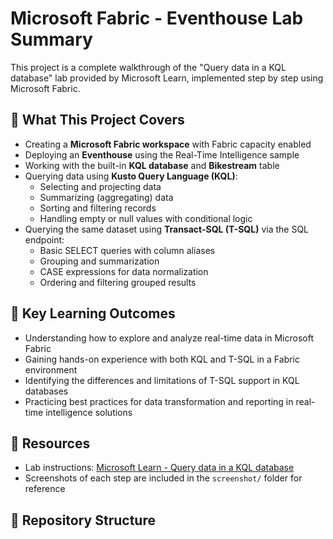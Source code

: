 # Microsoft Fabric - Eventhouse Lab Summary

This project is a complete walkthrough of the "Query data in a KQL database" lab provided by Microsoft Learn, implemented step by step using Microsoft Fabric.

## 📌 What This Project Covers

- Creating a **Microsoft Fabric workspace** with Fabric capacity enabled
- Deploying an **Eventhouse** using the Real-Time Intelligence sample
- Working with the built-in **KQL database** and **Bikestream** table
- Querying data using **Kusto Query Language (KQL)**:
  - Selecting and projecting data
  - Summarizing (aggregating) data
  - Sorting and filtering records
  - Handling empty or null values with conditional logic
- Querying the same dataset using **Transact-SQL (T-SQL)** via the SQL endpoint:
  - Basic SELECT queries with column aliases
  - Grouping and summarization
  - CASE expressions for data normalization
  - Ordering and filtering grouped results

## 🧠 Key Learning Outcomes

- Understanding how to explore and analyze real-time data in Microsoft Fabric
- Gaining hands-on experience with both KQL and T-SQL in a Fabric environment
- Identifying the differences and limitations of T-SQL support in KQL databases
- Practicing best practices for data transformation and reporting in real-time intelligence solutions

## 📎 Resources

- Lab instructions: [Microsoft Learn - Query data in a KQL database](https://microsoftlearning.github.io/mslearn-fabric/Instructions/Labs/12-query-data-in-kql-database.html)
- Screenshots of each step are included in the `screenshot/` folder for reference

## 📂 Repository Structure
